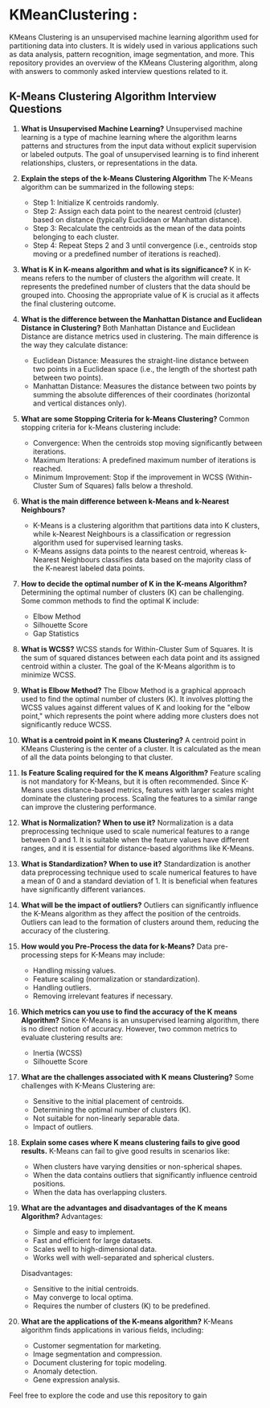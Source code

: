 # KMeanClustering :

KMeans Clustering is an unsupervised machine learning algorithm used for partitioning data into clusters. It is widely used in various applications such as data analysis, pattern recognition, image segmentation, and more. This repository provides an overview of the KMeans Clustering algorithm, along with answers to commonly asked interview questions related to it.

## K-Means Clustering Algorithm Interview Questions

1. **What is Unsupervised Machine Learning?**
   Unsupervised machine learning is a type of machine learning where the algorithm learns patterns and structures from the input data without explicit supervision or labeled outputs. The goal of unsupervised learning is to find inherent relationships, clusters, or representations in the data.

2. **Explain the steps of the k-Means Clustering Algorithm**
   The K-Means algorithm can be summarized in the following steps:
   - Step 1: Initialize K centroids randomly.
   - Step 2: Assign each data point to the nearest centroid (cluster) based on distance (typically Euclidean or Manhattan distance).
   - Step 3: Recalculate the centroids as the mean of the data points belonging to each cluster.
   - Step 4: Repeat Steps 2 and 3 until convergence (i.e., centroids stop moving or a predefined number of iterations is reached).

3. **What is K in K-means algorithm and what is its significance?**
   K in K-means refers to the number of clusters the algorithm will create. It represents the predefined number of clusters that the data should be grouped into. Choosing the appropriate value of K is crucial as it affects the final clustering outcome.

4. **What is the difference between the Manhattan Distance and Euclidean Distance in Clustering?**
   Both Manhattan Distance and Euclidean Distance are distance metrics used in clustering. The main difference is the way they calculate distance:
   - Euclidean Distance: Measures the straight-line distance between two points in a Euclidean space (i.e., the length of the shortest path between two points).
   - Manhattan Distance: Measures the distance between two points by summing the absolute differences of their coordinates (horizontal and vertical distances only).

5. **What are some Stopping Criteria for k-Means Clustering?**
   Common stopping criteria for k-Means clustering include:
   - Convergence: When the centroids stop moving significantly between iterations.
   - Maximum Iterations: A predefined maximum number of iterations is reached.
   - Minimum Improvement: Stop if the improvement in WCSS (Within-Cluster Sum of Squares) falls below a threshold.

6. **What is the main difference between k-Means and k-Nearest Neighbours?**
   - K-Means is a clustering algorithm that partitions data into K clusters, while k-Nearest Neighbours is a classification or regression algorithm used for supervised learning tasks.
   - K-Means assigns data points to the nearest centroid, whereas k-Nearest Neighbours classifies data based on the majority class of the K-nearest labeled data points.

7. **How to decide the optimal number of K in the K-means Algorithm?**
   Determining the optimal number of clusters (K) can be challenging. Some common methods to find the optimal K include:
   - Elbow Method
   - Silhouette Score
   - Gap Statistics

8. **What is WCSS?**
   WCSS stands for Within-Cluster Sum of Squares. It is the sum of squared distances between each data point and its assigned centroid within a cluster. The goal of the K-Means algorithm is to minimize WCSS.

9. **What is Elbow Method?**
   The Elbow Method is a graphical approach used to find the optimal number of clusters (K). It involves plotting the WCSS values against different values of K and looking for the "elbow point," which represents the point where adding more clusters does not significantly reduce WCSS.

10. **What is a centroid point in K means Clustering?**
    A centroid point in KMeans Clustering is the center of a cluster. It is calculated as the mean of all the data points belonging to that cluster.

11. **Is Feature Scaling required for the K means Algorithm?**
    Feature scaling is not mandatory for K-Means, but it is often recommended. Since K-Means uses distance-based metrics, features with larger scales might dominate the clustering process. Scaling the features to a similar range can improve the clustering performance.

12. **What is Normalization? When to use it?**
    Normalization is a data preprocessing technique used to scale numerical features to a range between 0 and 1. It is suitable when the feature values have different ranges, and it is essential for distance-based algorithms like K-Means.

13. **What is Standardization? When to use it?**
    Standardization is another data preprocessing technique used to scale numerical features to have a mean of 0 and a standard deviation of 1. It is beneficial when features have significantly different variances.

14. **What will be the impact of outliers?**
    Outliers can significantly influence the K-Means algorithm as they affect the position of the centroids. Outliers can lead to the formation of clusters around them, reducing the accuracy of the clustering.

15. **How would you Pre-Process the data for k-Means?**
    Data pre-processing steps for K-Means may include:
    - Handling missing values.
    - Feature scaling (normalization or standardization).
    - Handling outliers.
    - Removing irrelevant features if necessary.

16. **Which metrics can you use to find the accuracy of the K means Algorithm?**
    Since K-Means is an unsupervised learning algorithm, there is no direct notion of accuracy. However, two common metrics to evaluate clustering results are:
    - Inertia (WCSS)
    - Silhouette Score

17. **What are the challenges associated with K means Clustering?**
    Some challenges with K-Means Clustering are:
    - Sensitive to the initial placement of centroids.
    - Determining the optimal number of clusters (K).
    - Not suitable for non-linearly separable data.
    - Impact of outliers.

18. **Explain some cases where K means clustering fails to give good results.**
    K-Means can fail to give good results in scenarios like:
    - When clusters have varying densities or non-spherical shapes.
    - When the data contains outliers that significantly influence centroid positions.
    - When the data has overlapping clusters.

19. **What are the advantages and disadvantages of the K means Algorithm?**
    Advantages:
    - Simple and easy to implement.
    - Fast and efficient for large datasets.
    - Scales well to high-dimensional data.
    - Works well with well-separated and spherical clusters.

    Disadvantages:
    - Sensitive to the initial centroids.
    - May converge to local optima.
    - Requires the number of clusters (K) to be predefined.

20. **What are the applications of the K-means algorithm?**
    K-Means algorithm finds applications in various fields, including:
    - Customer segmentation for marketing.
    - Image segmentation and compression.
    - Document clustering for topic modeling.
    - Anomaly detection.
    - Gene expression analysis.

Feel free to explore the code and use this repository to gain
